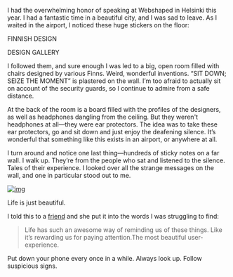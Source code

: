 

I had the overwhelming honor of speaking at Webshaped in Helsinki this year. I had a fantastic time in a
beautiful city, and I was sad to leave. As I waited in the airport, I noticed these huge stickers on the
floor: 

FINNISH DESIGN

DESIGN GALLERY

I followed them, and sure enough I was led to a big, open room filled with chairs designed by various Finns.
Weird, wonderful inventions. “SIT DOWN; SEIZE THE MOMENT” is plastered on the wall. I’m too afraid to
actually sit on account of the security guards, so I continue to admire from a safe distance.

At the back of the room is a board filled with the profiles of the designers, as well as headphones dangling
from the ceiling. But they weren't headphones at all—they were ear protectors. The idea was to take these
ear protectors, go and sit down and just enjoy the deafening silence. It’s wonderful that something like
this exists in an airport, or anywhere at all. 

I turn around and notice one last thing—hundreds of sticky notes on a far wall. I walk up. They’re from
the people who sat and listened to the silence. Tales of their experience. I looked over all the strange
messages on the wall, and one in particular stood out to me. 

[![img](http://the-pastry-box-project.net/wp-content/uploads/2012/06/DSC03564-300x199.jpg)](http://the-pastry-box-project.net/wp-content/uploads/2012/06/DSC03564.jpeg)

Life is just beautiful.

I told this to a [friend](https://twitter.com/#!/nrrrdcore) and she put it into the words I was struggling to
find:

> Life has such an awesome way of reminding us of these things. Like it’s
> rewarding us for paying attention.The most beautiful user-experience.

Put down your phone every once in a while. Always look up. Follow suspicious signs.